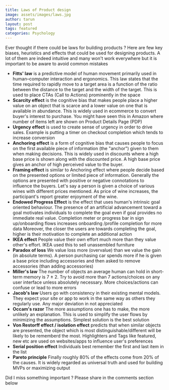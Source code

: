 ```yaml
---
title: Laws of Product design
image: assets/images/laws.jpg
author: tarun
layout: post
tags: featured
categories: Psychology
---
```


Ever thought if there could be laws for building products ?  Here are few key biases, heuristics and effects that could be used for designing products. A lot of them are indeed intuitive and many won't work everywhere but it is important to be aware to avoid common mistakes

* **Fitts' law**  is a predictive model of human movement primarily used in human–computer interaction and ergonomics. This law states that the time required to rapidly move to a target area is a function of the ratio between the distance to the target and the width of the target. This is used to place CTAs (Call to Actions) prominently in the space
* **Scarcity effect** is the cognitive bias that makes people place a higher value on an object that is scarce and a lower value on one that is available in abundance. This is widely used in ecommerce to convert buyer's interest to purchase. You might have seen this in Amazon where number of items left are shown on Product Details Page (PDP)
* **Urgency effect** is used to create sense of urgency in order to drive sales. Example is putting a timer on checkout completion which tends to increase conversion
* **Anchoring effect**  is a form of cognitive bias that causes people to focus on the first available piece of information (the "anchor") given to them when making decisions. This is widely used in discounts where a high base price is shown along with the discounted price. A high base price gives an anchor of high perceived value to the buyer.
* **Framing effect** is similar to Anchoring effect where people decide based on the presented options or limited piece of information. Generally the options are presented with positive or negative connotations to influence the buyers. Let's say a person is given a choice of various wines with different prices mentioned. As price of wine increases, the participant's report greater enjoyment of the wine.
* **Endowed Progress Effect** is the effect that uses human's intrinsic goal oriented behaviour. The presence of an artificial advancement toward a goal motivates individuals to complete the goal even if goal provides no immediate real value. Completion meter or progress bar in sign up/onboarding flows increases onboarding /profile completion for more data
 Moreover, the closer the users are towards completing the goal, higher is their motivation to complete an additional action
* **IKEA effect** People value their own effort much more than they value other's effort. IKEA used this to sell unassembled furniture
* **Paradox of loss** We value loss more (overvalue) than we value the gain (in absolute terms). A person purchasing car spends more if he is given a base price including accessories and then asked to remove accessories (than adding accessories)
* **Miller's law** The number of objects an average human can hold in short-term memory is 7 ± 2. Try to avoid more than 7 actions/choices on any user interface unless absolutely necessary. More choices/actions can confuse or lead to more errors
* **Jacob's law** Users go with consistency in their existing mental models. They expect your site or app to work in the same way as others they regularly use. Any major deviation in not appreciated
*  **Occam's razor** The more assumptions one has to make, the more unlikely an explanation. This is used to simplify the user flows by minimizing the assumptions. Simplest solution is the best solution
*  **Von Restorff effect / isolation effect** predicts that when similar objects are presented, the object which is most distinguishable/different will be likely to be rememberd the most. Highlighters and Tags like featured, new etc are used on websites/apps to influence user's preferences
*  **Serial position effect** Individuals best remember the first and last item in the list 
*  **Pareto principle**  Finally roughly 80% of the effects come from 20% of the causes. It is widely regarded as universal truth and used for building MVPs or maximizing output

Did I miss something important ? Please share in the comments section below